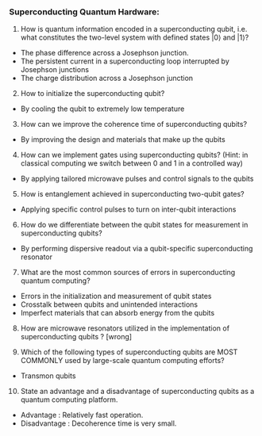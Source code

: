 
### Superconducting Quantum Hardware:

1. How is quantum information encoded in a superconducting qubit, i.e. what constitutes the two-level system with defined states |0⟩ and |1⟩?
 * The phase difference across a Josephson junction.
 * The persistent current in a superconducting loop interrupted by Josephson junctions 
 * The charge distribution across a Josephson junction 

2. How to initialize the superconducting qubit?
  * By cooling the qubit to extremely low temperature 

3. How can we improve the coherence time of superconducting qubits?
  * By improving the design and materials that make up the qubits 

4. How can we implement gates using superconducting qubits? (Hint: in classical computing we switch between 0 and 1 in a controlled way)
  * By applying tailored microwave pulses and control signals to the qubits 

5. How is entanglement achieved in superconducting two-qubit gates?
  * Applying specific control pulses to turn on inter-qubit interactions 

6. How do we differentiate between the qubit states for measurement in superconducting qubits?
  * By performing dispersive readout via a qubit-specific superconducting resonator 

7. What are the most common sources of errors in superconducting quantum computing?
  * Errors in the initialization and measurement of qubit states 
  * Crosstalk between qubits and unintended interactions 
  * Imperfect materials that can absorb energy from the qubits 

8. How are microwave resonators utilized in the implementation of superconducting qubits ? [wrong]

9. Which of the following types of superconducting qubits are MOST COMMONLY used by large-scale quantum computing efforts?
  * Transmon qubits 

10. State an advantage and a disadvantage of superconducting qubits as a quantum computing platform.
  * Advantage : Relatively fast operation.
  * Disadvantage : Decoherence time is very small.